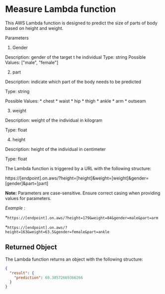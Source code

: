 
# Measure Lambda function

This AWS Lambda function is designed to predict the size of parts of body based on height and weight.

Parameters
1. Gender 

Description: gender of the target t he individual
Type: string
Possible Values: ["male", "female"]

2. part  

Description: indicate which part of the body needs to be predicted

Type: string

Possible Values:
	* chest
	* waist
	* hip
	* thigh
	* ankle
	* arm
	* outseam

3. weight

Description: weight of the individual in kilogram

Type: float 

4. height

Description: height of the individual in centimeter

Type: float


The Lambda function is triggered by a URL with the following structure:

https://[endpoint].on.aws/?height=[height]&weight=[weight]&gender=[gender]&part=[part]

**Note:** Parameters are case-sensitive. Ensure correct casing when providing values for parameters.

*Example* : 

*`https://[endpoint].on.aws/?height=179&weight=84&gender=male&part=arm`

*`https://[endpoint].on.aws/?height=163&weight=63.5&gender=female&part=ankle`

## Returned Object

The Lambda function returns an object with the following structure:

```json
{
  "result": {
    "prediction": 69.38572669366266
  }
}
```

